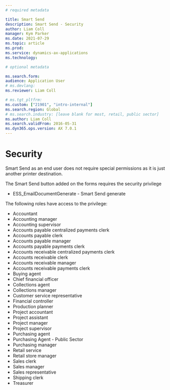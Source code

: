 ```yaml
---
# required metadata

title: Smart Send
description: Smart Send - Security
author: Liam Coll
manager: Kym Parker
ms.date: 2021-07-29
ms.topic: article
ms.prod: 
ms.service: dynamics-ax-applications
ms.technology: 

# optional metadata

ms.search.form:  
audience: Application User
# ms.devlang: 
ms.reviewer: Liam Coll

# ms.tgt_pltfrm: 
ms.custom: ["21901", "intro-internal"]
ms.search.region: Global
# ms.search.industry: [leave blank for most, retail, public sector]
ms.author: Liam Coll
ms.search.validFrom: 2016-05-31
ms.dyn365.ops.version: AX 7.0.1
---
```


# Security
Smart Send as an end user does not require special permissions as it is just another printer destination. 

The Smart Send button added on the forms requires the security privilege
* ESS_EmailDocumentGenerate - Smart Send generate


The following roles have access to the privilege:
*	Accountant
*	Accounting manager
*	Accounting supervisor
*	Accounts payable centralized payments clerk
*	Accounts payable clerk
*	Accounts payable manager
*	Accounts payable payments clerk
*	Accounts receivable centralized payments clerk
*	Accounts receivable clerk
*	Accounts receivable manager
*	Accounts receivable payments clerk
*	Buying agent
*	Chief financial officer
*	Collections agent
*	Collections manager
*	Customer service representative
*	Financial controller
*	Production planner
*	Project accountant
*	Project assistant
*	Project manager
*	Project supervisor
*	Purchasing agent
*	Purchasing Agent - Public Sector
*	Purchasing manager
*	Retail service
*	Retail store manager
*	Sales clerk
*	Sales manager
*	Sales representative
*	Shipping clerk
*	Treasurer
